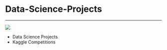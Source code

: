 # Data-Science-Projects
<hr>
<img src = "https://data.whicdn.com/images/325769191/original.jpg?t=1548357254"?
<hr>

* Data Science Projects  
* Kaggle Competitions  

